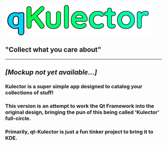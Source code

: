 ![](docs/full_logo_docs.png)
## "Collect what you care about"

---

## ***[Mockup not yet available...]***

### Kulector is a super simple app designed to catalog your collections of stuff!

### This version is an attempt to work the Qt Framework into the original design, bringing the pun of this being called 'Kulector' full-circle.

### Primarily, qt-Kulector is just a fun tinker project to bring it to KDE.
